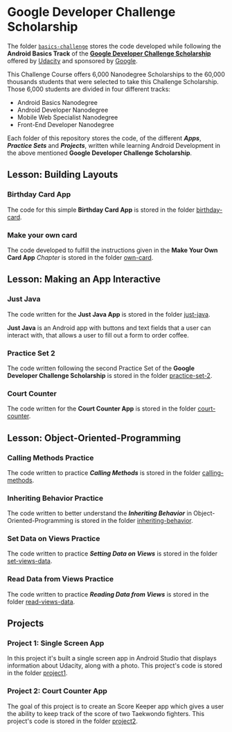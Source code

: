 # Google Developer Challenge Scholarship

The folder [`basics-challenge`](../basics-challenge/) stores the code developed while following the **Android Basics Track** of the [**Google Developer Challenge Scholarship**](https://www.udacity.com/blog/2018/08/the-google-developer-scholarship-and-the-power-of-community.html) offered by [Udacity](https://udacity.com) and sponsored by [Google](https://www.google.com/about/).

This Challenge Course offers 6,000 Nanodegree Scholarships to the 60,000 thousands students that were selected to take this Challenge Scholarship. Those 6,000 students are divided in four different tracks:

+ Android Basics Nanodegree
+ Android Developer Nanodegree
+ Mobile Web Specialist Nanodegree
+ Front-End Developer Nanodegree

Each folder of this repository stores the code, of the different ***Apps***, ***Practice Sets*** and ***Projects***, written while learning Android Development in the above mentioned **Google Developer Challenge Scholarship**.

## Lesson: Building Layouts

### Birthday Card App

The code for this simple **Birthday Card App** is stored in the folder [birthday-card](./birthday-card).

### Make your own card

The code developed to fulfill the instructions given in the **Make Your Own Card App** *Chapter* is stored in the folder [own-card](./own-card/).

## Lesson: Making an App Interactive

### Just Java

The code written for the **Just Java App** is stored in the folder [just-java](./just-java).

**Just Java** is an Android app with buttons and text fields that a user can interact with, that allows a user to fill out a form to order coffee.

### Practice Set 2

The code written following the second Practice Set of the **Google Developer Challenge Scholarship** is stored in the folder [practice-set-2](./practice-set-2/).

### Court Counter

The code written for the **Court Counter App** is stored in the folder [court-counter](./court-counter).

## Lesson: Object-Oriented-Programming

### Calling Methods Practice

The code written to practice ***Calling Methods*** is stored in the folder [calling-methods](./calling-methods/).

### Inheriting Behavior Practice

The code written to better understand the ***Inheriting Behavior*** in Object-Oriented-Programming is stored in the folder [inheriting-behavior](./inheriting-behavior/).

### Set Data on Views Practice

The code written to practice ***Setting Data on Views*** is stored in the folder [set-views-data](./set-views-data/).

### Read Data from Views Practice

The code written to practice ***Reading Data from Views*** is stored in the folder [read-views-data](./read-views-data/).

## Projects

### Project 1: Single Screen App

In this project it's built a single screen app in Android Studio that displays information about Udacity, along with a photo. This project's code is stored in the folder [project1](./project1/).

### Project 2: Court Counter App

The goal of this project is to create an Score Keeper app which gives a user the ability to keep track of the score of two Taekwondo fighters. This project's code is stored in the folder [project2](./project2/).
